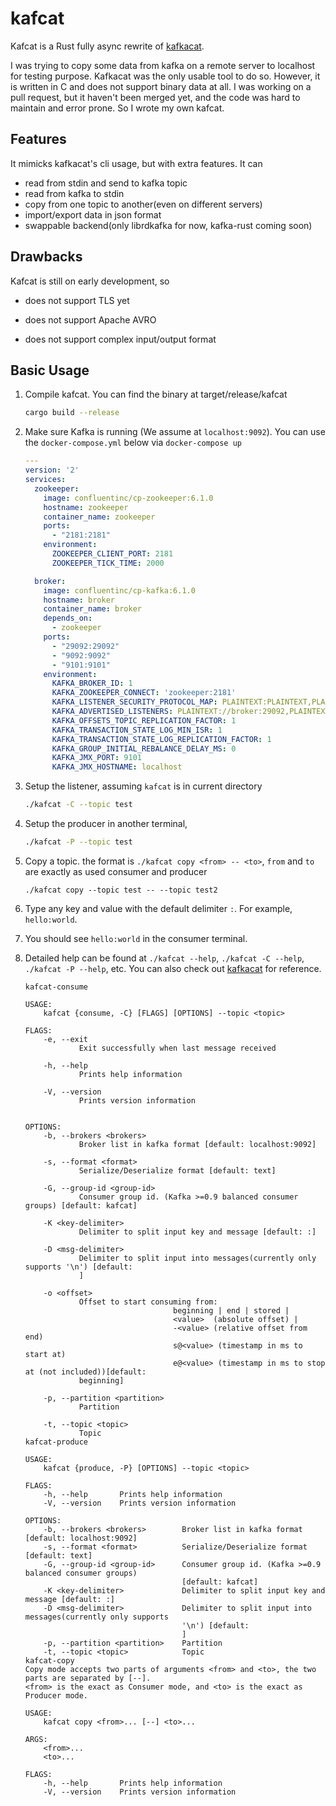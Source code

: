 # kafcat

Kafcat is a Rust fully async rewrite of [kafkacat](https://github.com/edenhill/kafkacat).

I was trying to copy some data from kafka on a remote server to localhost for testing purpose. Kafkacat was the only usable tool to do so. However, it is written in C and does not support binary data at all. I was working on a pull request, but it haven't been merged yet, and the code was hard to maintain and error prone. So I wrote my own kafcat.

## Features

It mimicks kafkacat's cli usage, but with extra features. It can

- read from stdin and send to kafka topic
- read from kafka to stdin
- copy from one topic to another(even on different servers)
- import/export data in json format
- swappable backend(only librdkafka for now, kafka-rust coming soon)

## Drawbacks

Kafcat is still on early development, so

- does not support TLS yet

- does not support Apache AVRO

- does not support complex input/output format

  

## Basic Usage

1. Compile kafcat. You can find the binary at target/release/kafcat

   ```bash
   cargo build --release
   ```

2. Make sure Kafka is running (We assume at `localhost:9092`). You can use the `docker-compose.yml` below via `docker-compose up`

   ```yaml
   ---
   version: '2'
   services:
     zookeeper:
       image: confluentinc/cp-zookeeper:6.1.0
       hostname: zookeeper
       container_name: zookeeper
       ports:
         - "2181:2181"
       environment:
         ZOOKEEPER_CLIENT_PORT: 2181
         ZOOKEEPER_TICK_TIME: 2000
   
     broker:
       image: confluentinc/cp-kafka:6.1.0
       hostname: broker
       container_name: broker
       depends_on:
         - zookeeper
       ports:
         - "29092:29092"
         - "9092:9092"
         - "9101:9101"
       environment:
         KAFKA_BROKER_ID: 1
         KAFKA_ZOOKEEPER_CONNECT: 'zookeeper:2181'
         KAFKA_LISTENER_SECURITY_PROTOCOL_MAP: PLAINTEXT:PLAINTEXT,PLAINTEXT_HOST:PLAINTEXT
         KAFKA_ADVERTISED_LISTENERS: PLAINTEXT://broker:29092,PLAINTEXT_HOST://localhost:9092
         KAFKA_OFFSETS_TOPIC_REPLICATION_FACTOR: 1
         KAFKA_TRANSACTION_STATE_LOG_MIN_ISR: 1
         KAFKA_TRANSACTION_STATE_LOG_REPLICATION_FACTOR: 1
         KAFKA_GROUP_INITIAL_REBALANCE_DELAY_MS: 0
         KAFKA_JMX_PORT: 9101
         KAFKA_JMX_HOSTNAME: localhost
   
   
   ```

   

3. Setup the listener, assuming `kafcat` is in current directory

   ```bash
   ./kafcat -C --topic test
   ```

4. Setup the producer in another terminal,

   ```bash
   ./kafcat -P --topic test
   ```

5. Copy a topic. the format is `./kafcat copy <from> -- <to>`, `from` and `to` are exactly as used consumer and producer

   ```
   ./kafcat copy --topic test -- --topic test2
   ```

6. Type any key and value with the default delimiter `:`. For example, `hello:world`.

7. You should see `hello:world` in the consumer terminal.

8. Detailed help can be found at `./kafcat --help`, `./kafcat -C --help`, `./kafcat -P --help`, etc. You can also check out  [kafkacat](https://github.com/edenhill/kafkacat) for reference. 

   ```text
   kafcat-consume 
   
   USAGE:
       kafcat {consume, -C} [FLAGS] [OPTIONS] --topic <topic>
   
   FLAGS:
       -e, --exit
               Exit successfully when last message received
   
       -h, --help
               Prints help information
   
       -V, --version
               Prints version information
   
   
   OPTIONS:
       -b, --brokers <brokers>
               Broker list in kafka format [default: localhost:9092]
   
       -s, --format <format>
               Serialize/Deserialize format [default: text]
   
       -G, --group-id <group-id>
               Consumer group id. (Kafka >=0.9 balanced consumer groups) [default: kafcat]
   
       -K <key-delimiter>
               Delimiter to split input key and message [default: :]
   
       -D <msg-delimiter>
               Delimiter to split input into messages(currently only supports '\n') [default: 
               ]
   
       -o <offset>
               Offset to start consuming from:
                                    beginning | end | stored |
                                    <value>  (absolute offset) |
                                    -<value> (relative offset from end)
                                    s@<value> (timestamp in ms to start at)
                                    e@<value> (timestamp in ms to stop at (not included))[default:
               beginning]
   
       -p, --partition <partition>
               Partition
   
       -t, --topic <topic>
               Topic
   kafcat-produce 
   
   USAGE:
       kafcat {produce, -P} [OPTIONS] --topic <topic>
   
   FLAGS:
       -h, --help       Prints help information
       -V, --version    Prints version information
   
   OPTIONS:
       -b, --brokers <brokers>        Broker list in kafka format [default: localhost:9092]
       -s, --format <format>          Serialize/Deserialize format [default: text]
       -G, --group-id <group-id>      Consumer group id. (Kafka >=0.9 balanced consumer groups)
                                      [default: kafcat]
       -K <key-delimiter>             Delimiter to split input key and message [default: :]
       -D <msg-delimiter>             Delimiter to split input into messages(currently only supports
                                      '\n') [default: 
                                      ]
       -p, --partition <partition>    Partition
       -t, --topic <topic>            Topic
   kafcat-copy 
   Copy mode accepts two parts of arguments <from> and <to>, the two parts are separated by [--].
   <from> is the exact as Consumer mode, and <to> is the exact as Producer mode.
   
   USAGE:
       kafcat copy <from>... [--] <to>...
   
   ARGS:
       <from>...    
       <to>...      
   
   FLAGS:
       -h, --help       Prints help information
       -V, --version    Prints version information
   
   
   ```


